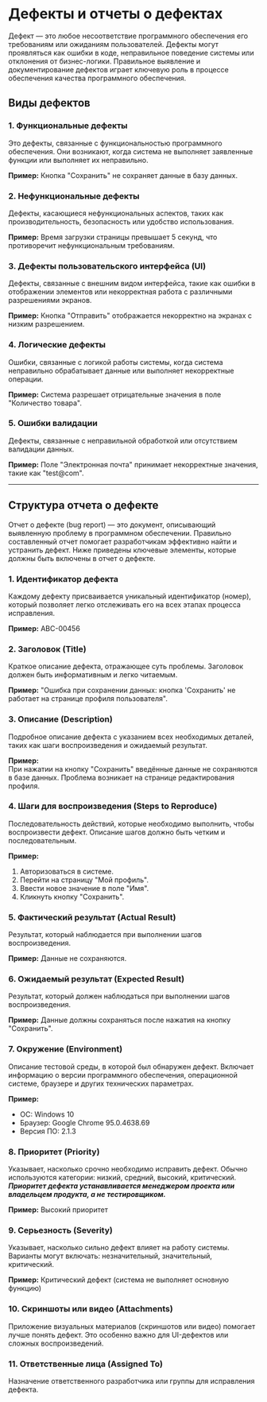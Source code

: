 # Дефекты и отчеты о дефектах

Дефект — это любое несоответствие программного обеспечения его требованиям или ожиданиям пользователей. Дефекты могут проявляться как ошибки в коде, неправильное поведение системы или отклонения от бизнес-логики. Правильное выявление и документирование дефектов играет ключевую роль в процессе обеспечения качества программного обеспечения.

## Виды дефектов

### 1. **Функциональные дефекты**
Это дефекты, связанные с функциональностью программного обеспечения. Они возникают, когда система не выполняет заявленные функции или выполняет их неправильно.

**Пример:** Кнопка "Сохранить" не сохраняет данные в базу данных.

### 2. **Нефункциональные дефекты**
Дефекты, касающиеся нефункциональных аспектов, таких как производительность, безопасность или удобство использования.

**Пример:** Время загрузки страницы превышает 5 секунд, что противоречит нефункциональным требованиям.

### 3. **Дефекты пользовательского интерфейса (UI)**
Дефекты, связанные с внешним видом интерфейса, такие как ошибки в отображении элементов или некорректная работа с различными разрешениями экранов.

**Пример:** Кнопка "Отправить" отображается некорректно на экранах с низким разрешением.

### 4. **Логические дефекты**
Ошибки, связанные с логикой работы системы, когда система неправильно обрабатывает данные или выполняет некорректные операции.

**Пример:** Система разрешает отрицательные значения в поле "Количество товара".

### 5. **Ошибки валидации**
Дефекты, связанные с неправильной обработкой или отсутствием валидации данных.

**Пример:** Поле "Электронная почта" принимает некорректные значения, такие как "test@com".

---

## Структура отчета о дефекте

Отчет о дефекте (bug report) — это документ, описывающий выявленную проблему в программном обеспечении. Правильно составленный отчет помогает разработчикам эффективно найти и устранить дефект. Ниже приведены ключевые элементы, которые должны быть включены в отчет о дефекте.

### 1. **Идентификатор дефекта**
Каждому дефекту присваивается уникальный идентификатор (номер), который позволяет легко отслеживать его на всех этапах процесса исправления.

**Пример:** ABC-00456

### 2. **Заголовок (Title)**
Краткое описание дефекта, отражающее суть проблемы. Заголовок должен быть информативным и легко читаемым.

**Пример:** "Ошибка при сохранении данных: кнопка 'Сохранить' не работает на странице профиля пользователя".

### 3. **Описание (Description)**
Подробное описание дефекта с указанием всех необходимых деталей, таких как шаги воспроизведения и ожидаемый результат.

**Пример:**  
При нажатии на кнопку "Сохранить" введённые данные не сохраняются в базе данных. Проблема возникает на странице редактирования профиля.

### 4. **Шаги для воспроизведения (Steps to Reproduce)**
Последовательность действий, которые необходимо выполнить, чтобы воспроизвести дефект. Описание шагов должно быть четким и последовательным.

**Пример:**  
1. Авторизоваться в системе.  
2. Перейти на страницу "Мой профиль".  
3. Ввести новое значение в поле "Имя".  
4. Кликнуть кнопку "Сохранить".

### 5. **Фактический результат (Actual Result)**
Результат, который наблюдается при выполнении шагов воспроизведения.

**Пример:** Данные не сохраняются.

### 6. **Ожидаемый результат (Expected Result)**
Результат, который должен наблюдаться при выполнении шагов воспроизведения.

**Пример:** Данные должны сохраняться после нажатия на кнопку "Сохранить".

### 7. **Окружение (Environment)**
Описание тестовой среды, в которой был обнаружен дефект. Включает информацию о версии программного обеспечения, операционной системе, браузере и других технических параметрах.

**Пример:**  
- ОС: Windows 10  
- Браузер: Google Chrome 95.0.4638.69  
- Версия ПО: 2.1.3

### 8. **Приоритет (Priority)**
Указывает, насколько срочно необходимо исправить дефект. Обычно используются категории: низкий, средний, высокий, критический.
***Приоритет дефекта устанавливается менеджером проекта или владельцем продукта, а не тестировщиком.***

**Пример:** Высокий приоритет

### 9. **Серьезность (Severity)**
Указывает, насколько сильно дефект влияет на работу системы. Варианты могут включать: незначительный, значительный, критический.

**Пример:** Критический дефект (система не выполняет основную функцию)

### 10. **Скриншоты или видео (Attachments)**
Приложение визуальных материалов (скриншотов или видео) помогает лучше понять дефект. Это особенно важно для UI-дефектов или сложных воспроизведений.

### 11. **Ответственные лица (Assigned To)**
Назначение ответственного разработчика или группы для исправления дефекта.




